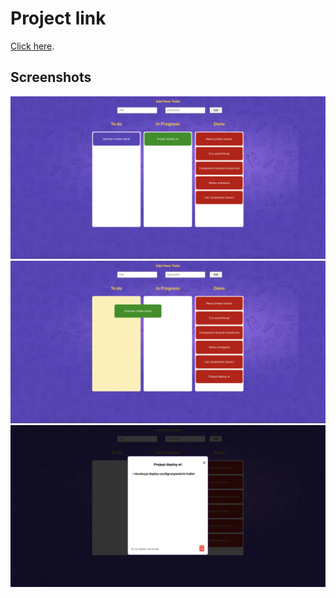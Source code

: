 # Project link

[Click here](https://getir-to-do.herokuapp.com/).

## Screenshots


![GitHub Logo](/screenshot/1.png)
![GitHub Logo](/screenshot/2.png)
![GitHub Logo](/screenshot/3.png)